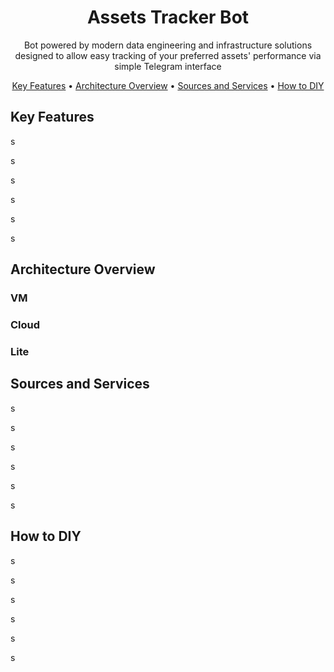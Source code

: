 <div align="center">

# Assets Tracker Bot

Bot powered by modern data engineering and
infrastructure solutions designed to allow easy
tracking of your preferred assets' performance
via simple Telegram interface

[Key Features](#key-features) •
[Architecture Overview](#architecture-overview) •
[Sources and Services](#sources-and-services) •
[How to DIY](#how-to-diy)

</div>

## Key Features

s

s

s

s

s

s

## Architecture Overview

### VM

### Cloud

### Lite

## Sources and Services

s

s

s

s

s

s

## How to DIY

s

s

s

s

s

s

